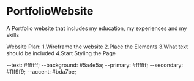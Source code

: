 # PortfolioWebsite
A Portfolio website that includes my education, my experiences  and my skills

Website Plan:
1.Wireframe the website
2.Place the Elements
3.What text should be included
4.Start Styling the Page

--text: #ffffff;
--background: #5a4e5a;
--primary: #ffffff;
--secondary: #fff9f9;
--accent: #bda7be;
